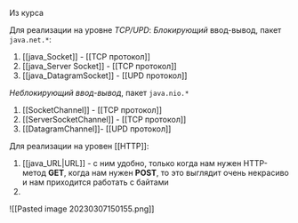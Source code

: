 Из курса

Для реализации на уровне *TCP/UPD*:
*Блокирующий* ввод-вывод, пакет `java.net.*`:
1. [[java_Socket]] - [[TCP протокол]]
2. [[java_Server Socket]] - [[TCP протокол]]
3. [[java_DatagramSocket]] - [[UPD протокол]]

*Неблокирующий ввод-вывод*, пакет `java.nio.*`
1. [[SocketChannel]] - [[TCP протокол]]
2. [[ServerSocketChannel]] - [[TCP протокол]]
3. [[DatagramChannel]]- [[UPD протокол]]

Для реализации на уровен [[HTTP]]:
1. [[java_URL|URL]] - с ним удобно, только когда нам нужен HTTP-метод **GET**, когда нам нужен **POST**, то это выглядит очень некрасиво и нам приходится работать с байтами
2. 
 
![[Pasted image 20230307150155.png]]
